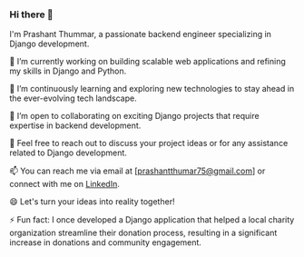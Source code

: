 ### Hi there 👋

I'm Prashant Thummar, a passionate backend engineer specializing in Django development. 

🔭 I’m currently working on building scalable web applications and refining my skills in Django and Python.

🌱 I’m continuously learning and exploring new technologies to stay ahead in the ever-evolving tech landscape.

👯 I’m open to collaborating on exciting Django projects that require expertise in backend development.

💬 Feel free to reach out to discuss your project ideas or for any assistance related to Django development.

📫 You can reach me via email at [prashantthumar75@gmail.com] or connect with me on [LinkedIn](www.linkedin.com/in/prashant-thumar).

😄 Let's turn your ideas into reality together!

⚡ Fun fact: I once developed a Django application that helped a local charity organization streamline their donation process, resulting in a significant increase in donations and community engagement.

